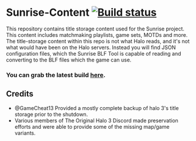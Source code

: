 # Sunrise-Content [![Build status](https://ci.appveyor.com/api/projects/status/sbtkbnvywwmi715u?svg=true)](https://ci.appveyor.com/project/craftycodie/sunrise-content)

This repository contains title storage content used for the Sunrise project.
This content includes matchmaking playlists, game sets, MOTDs and more.
The title-storage content within this repo is not what Halo reads, and it's not what would have been on the Halo servers. Instead you will find JSON configuration files, which the Sunrise BLF Tool is capable of reading and converting to the BLF files which the game can use.

### You can grab the latest build [here](https://ci.appveyor.com/project/craftycodie/sunrise-content/build/artifacts).

## Credits

- @GameCheat13 Provided a mostly complete backup of halo 3's title storage prior to the shutdown.
- Various members of The Original Halo 3 Discord made preservation efforts and were able to provide some of the missing map/game variants.
